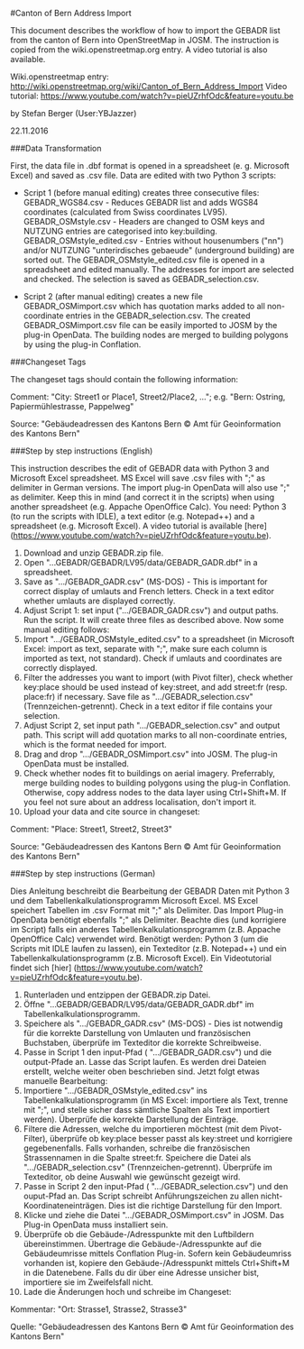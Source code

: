 
#Canton of Bern Address Import

This document describes the workflow of how to import the GEBADR list from the canton of Bern into OpenStreetMap in JOSM. The instruction is copied from the wiki.openstreetmap.org entry. A video tutorial is also available.

Wiki.openstreetmap entry: http://wiki.openstreetmap.org/wiki/Canton_of_Bern_Address_Import
Video tutorial: https://www.youtube.com/watch?v=pieUZrhfOdc&feature=youtu.be

by Stefan Berger (User:YBJazzer)

22.11.2016


###Data Transformation

First, the data file in .dbf format is opened in a spreadsheet (e. g. Microsoft Excel) and saved as .csv file. Data are edited with two Python 3 scripts: 

- Script 1 (before manual editing) creates three consecutive files: 
GEBADR_WGS84.csv - Reduces GEBADR list and adds WGS84 coordinates (calculated from Swiss coordinates LV95). 
GEBADR_OSMstyle.csv - Headers are changed to OSM keys and NUTZUNG entries are categorised into key:building. 
GEBADR_OSMstyle_edited.csv - Entries without housenumbers ("nn") and/or NUTZUNG "unterirdisches gebaeude" (underground building) are sorted out. 
The GEBADR_OSMstyle_edited.csv file is opened in a spreadsheet and edited manually. The addresses for import are selected and checked. The selection is saved as GEBADR_selection.csv. 

- Script 2 (after manual editing) creates a new file GEBADR_OSMimport.csv which has quotation marks added to all non-coordinate entries in the GEBADR_selection.csv. 
The created GEBADR_OSMimport.csv file can be easily imported to JOSM by the plug-in OpenData. The building nodes are merged to building polygons by using the plug-in Conflation. 

###Changeset Tags

The changeset tags should contain the following information:

Comment: "City: Street1 or Place1, Street2/Place2, ..."; e.g. "Bern: Ostring, Papiermühlestrasse, Pappelweg"

Source: "Gebäudeadressen des Kantons Bern © Amt für Geoinformation des Kantons Bern" 


###Step by step instructions (English)

This instruction describes the edit of GEBADR data with Python 3 and Microsoft Excel spreadsheet. MS Excel will save .csv files with ";" as delimiter in German versions. The import plug-in OpenData will also use ";" as delimiter. Keep this in mind (and correct it in the scripts) when using another spreadsheet (e.g. Appache OpenOffice Calc). 
You need: Python 3 (to run the scripts with IDLE), a text editor (e.g. Notepad++) and a spreadsheet (e.g. Microsoft Excel). 
A video tutorial is available [here] (https://www.youtube.com/watch?v=pieUZrhfOdc&feature=youtu.be). 

1. Download and unzip GEBADR.zip file. 
2. Open "...GEBADR/GEBADR/LV95/data/GEBADR_GADR.dbf" in a spreadsheet. 
3. Save as ".../GEBADR_GADR.csv" (MS-DOS) - This is important for correct display of umlauts and French letters. Check in a text editor whether umlauts are displayed correctly. 
4. Adjust Script 1: set input (".../GEBADR_GADR.csv") and output paths. Run the script. It will create three files as described above. 
Now some manual editing follows: 
5. Import ".../GEBADR_OSMstyle_edited.csv" to a spreadsheet (in Microsoft Excel: import as text, separate with ";", make sure each column is imported as text, not standard). Check if umlauts and coordinates are correctly displayed. 
6. Filter the addresses you want to import (with Pivot filter), check whether key:place should be used instead of key:street, and add street:fr (resp. place:fr) if necessary. Save file as ".../GEBADR_selection.csv" (Trennzeichen-getrennt). Check in a text editor if file contains your selection. 
7. Adjust Script 2, set input path ".../GEBADR_selection.csv" and output path. This script will add quotation marks to all non-coordinate entries, which is the format needed for import. 
8. Drag and drop ".../GEBADR_OSMimport.csv" into JOSM. The plug-in OpenData must be installed. 
9. Check whether nodes fit to buildings on aerial imagery. Preferrably, merge building nodes to building polygons using the plug-in Conflation. Otherwise, copy address nodes to the data layer using Ctrl+Shift+M. If you feel not sure about an address localisation, don't import it. 
10. Upload your data and cite source in changeset:

Comment: "Place: Street1, Street2, Street3"

Source: "Gebäudeadressen des Kantons Bern © Amt für Geoinformation des Kantons Bern" 


###Step by step instructions (German)

Dies Anleitung beschreibt die Bearbeitung der GEBADR Daten mit Python 3 und dem Tabellenkalkulationsprogramm Microsoft Excel. MS Excel speichert Tabellen im .csv Format mit ";" als Delimiter. Das Import Plug-in OpenData benötigt ebenfalls ";" als Delimiter. Beachte dies (und korrigiere im Script) falls ein anderes Tabellenkalkulationsprogramm (z.B. Appache OpenOffice Calc) verwendet wird. 
Benötigt werden: Python 3 (um die Scripts mit IDLE laufen zu lassen), ein Texteditor (z.B. Notepad++) und ein Tabellenkalkulationsprogramm (z.B. Microsoft Excel). 
Ein Videotutorial findet sich [hier] (https://www.youtube.com/watch?v=pieUZrhfOdc&feature=youtu.be). 

1. Runterladen und entzippen der GEBADR.zip Datei. 
2. Öffne "...GEBADR/GEBADR/LV95/data/GEBADR_GADR.dbf" im Tabellenkalkulationsprogramm. 
3. Speichere als ".../GEBADR_GADR.csv" (MS-DOS) - Dies ist notwendig für die korrekte Darstellung von Umlauten und französischen Buchstaben, überprüfe im Texteditor die korrekte Schreibweise. 
4. Passe in Script 1 den input-Pfad ( ".../GEBADR_GADR.csv") und die output-Pfade an. Lasse das Script laufen. Es werden drei Dateien erstellt, welche weiter oben beschrieben sind. 
Jetzt folgt etwas manuelle Bearbeitung: 
5. Importiere ".../GEBADR_OSMstyle_edited.csv" ins Tabellenkalkulationsprogramm (in MS Excel: importiere als Text, trenne mit ";", und stelle sicher dass sämtliche Spalten als Text importiert werden). Überprüfe die korrekte Darstellung der Einträge. 
6. Filtere die Adressen, welche du importieren möchtest (mit dem Pivot-Filter), überprüfe ob key:place besser passt als key:street und korrigiere gegebenenfalls. Falls vorhanden, schreibe die französischen Strassennamen in die Spalte street:fr. Speichere die Datei als ".../GEBADR_selection.csv" (Trennzeichen-getrennt). Überprüfe im Texteditor, ob deine Auswahl wie gewünscht gezeigt wird. 
7. Passe in Script 2 den input-Pfad ( ".../GEBADR_selection.csv") und den ouput-Pfad an. Das Script schreibt Anführungszeichen zu allen nicht-Koordinateneinträgen. Dies ist die richtige Darstellung für den Import. 
8. Klicke und ziehe die Datei ".../GEBADR_OSMimport.csv" in JOSM. Das Plug-in OpenData muss installiert sein. 
9. Überprüfe ob die Gebäude-/Adresspunkte mit den Luftbildern übereinstimmen. Übertrage die Gebäude-/Adresspunkte auf die Gebäudeumrisse mittels Conflation Plug-in. Sofern kein Gebäudeumriss vorhanden ist, kopiere den Gebäude-/Adresspunkt mittels Ctrl+Shift+M in die Datenebene. Falls du dir über eine Adresse unsicher bist, importiere sie im Zweifelsfall nicht. 
10. Lade die Änderungen hoch und schreibe im Changeset:

Kommentar: "Ort: Strasse1, Strasse2, Strasse3"

Quelle: "Gebäudeadressen des Kantons Bern © Amt für Geoinformation des Kantons Bern"
